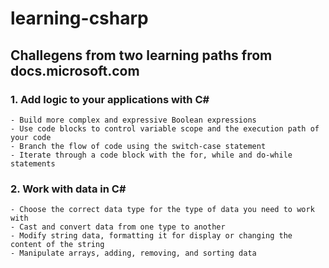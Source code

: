 # learning-csharp
## Challegens from two learning paths from docs.microsoft.com 
### 1. Add logic to your applications with C#
    - Build more complex and expressive Boolean expressions
    - Use code blocks to control variable scope and the execution path of your code
    - Branch the flow of code using the switch-case statement
    - Iterate through a code block with the for, while and do-while statements
### 2. Work with data in C#
    - Choose the correct data type for the type of data you need to work with
    - Cast and convert data from one type to another
    - Modify string data, formatting it for display or changing the content of the string
    - Manipulate arrays, adding, removing, and sorting data
